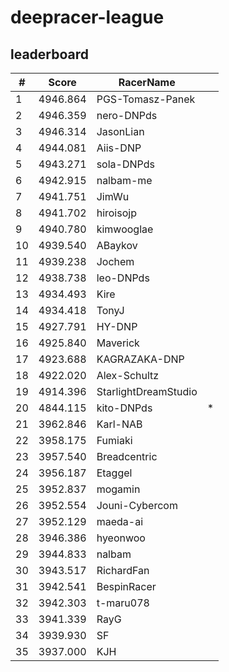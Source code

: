 # deepracer-league

## leaderboard

<!-- leaderboard -->
| # | Score | RacerName |   |
| - | ----- | --------- | - |
| 1 | 4946.864 | PGS-Tomasz-Panek | |
| 2 | 4946.359 | nero-DNPds | |
| 3 | 4946.314 | JasonLian | |
| 4 | 4944.081 | Aiis-DNP | |
| 5 | 4943.271 | sola-DNPds | |
| 6 | 4942.915 | nalbam-me | |
| 7 | 4941.751 | JimWu | |
| 8 | 4941.702 | hiroisojp | |
| 9 | 4940.780 | kimwooglae | |
| 10 | 4939.540 | ABaykov | |
| 11 | 4939.238 | Jochem | |
| 12 | 4938.738 | leo-DNPds | |
| 13 | 4934.493 | Kire | |
| 14 | 4934.418 | TonyJ | |
| 15 | 4927.791 | HY-DNP | |
| 16 | 4925.840 | Maverick | |
| 17 | 4923.688 | KAGRAZAKA-DNP | |
| 18 | 4922.020 | Alex-Schultz | |
| 19 | 4914.396 | StarlightDreamStudio | |
| 20 | 4844.115 | kito-DNPds | * |
| 21 | 3962.846 | Karl-NAB | |
| 22 | 3958.175 | Fumiaki | |
| 23 | 3957.540 | Breadcentric | |
| 24 | 3956.187 | Etaggel | |
| 25 | 3952.837 | mogamin | |
| 26 | 3952.554 | Jouni-Cybercom | |
| 27 | 3952.129 | maeda-ai | |
| 28 | 3946.386 | hyeonwoo | |
| 29 | 3944.833 | nalbam | |
| 30 | 3943.517 | RichardFan | |
| 31 | 3942.541 | BespinRacer | |
| 32 | 3942.303 | t-maru078 | |
| 33 | 3941.339 | RayG | |
| 34 | 3939.930 | SF | |
| 35 | 3937.000 | KJH | |
